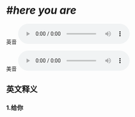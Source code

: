 # ***\#here you are*** 
英音
<audio src="./media/here you are1_AAC.aac" controls="controls"></audio>

美音
<audio src="./media/here you are2_AAC.aac" controls="controls"></audio>



  

英文释义
---
### 1.**给你**  


